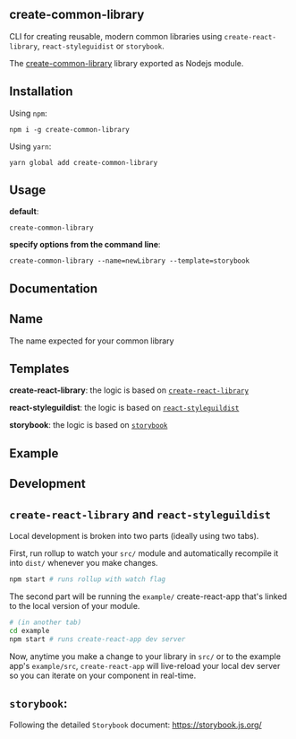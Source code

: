 ## **create-common-library**

CLI for creating reusable, modern common libraries using `create-react-library`, `react-styleguidist` or `storybook`.

The [create-common-library](https://www.npmjs.com/package/create-common-library) library exported as Nodejs module.

## **Installation**

Using `npm`:

```
npm i -g create-common-library
```

Using `yarn`:

```
yarn global add create-common-library
```

## **Usage**

**default**:

```
create-common-library
```

**specify options from the command line**:

```
create-common-library --name=newLibrary --template=storybook
```

## **Documentation**

## Name
The name expected for your common library

## Templates

**create-react-library**: the logic is based on [`create-react-library`](https://github.com/transitive-bullshit/create-react-library) 

**react-styleguildist**: the logic is based on [`react-styleguildist`](https://github.com/styleguidist/react-styleguidist)

**storybook**: the logic is based on [`storybook`](https://github.com/storybookjs/storybook)

## **Example**


## **Development**

## `create-react-library` and `react-styleguildist`

Local development is broken into two parts (ideally using two tabs).

First, run rollup to watch your `src/` module and automatically recompile it into `dist/` whenever you make changes.

```bash
npm start # runs rollup with watch flag
```

The second part will be running the `example/` create-react-app that's linked to the local version of your module.

```bash
# (in another tab)
cd example
npm start # runs create-react-app dev server
```

Now, anytime you make a change to your library in `src/` or to the example app's `example/src`, `create-react-app` will live-reload your local dev server so you can iterate on your component in real-time.


## `storybook`: 
Following the detailed `Storybook` document: https://storybook.js.org/